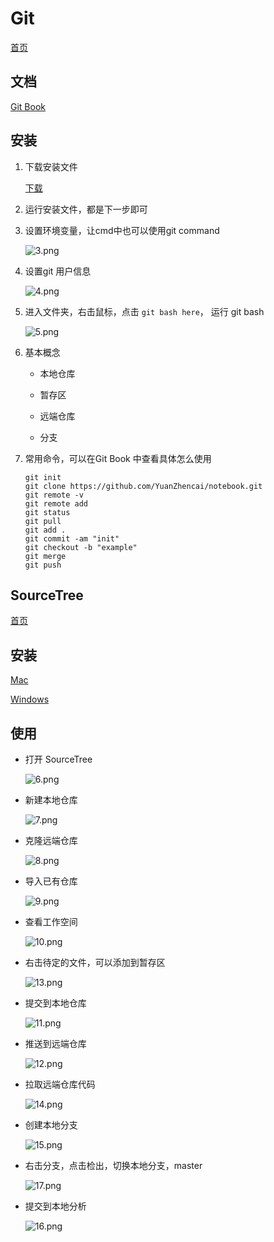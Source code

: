 # Git

[首页](https://git-scm.com/)

## 文档

[Git Book](https://git-scm.com/book/zh/v2)

## 安装

1.  下载安装文件

    [下载](https://git-scm.com/downloads)

2.  运行安装文件，都是下一步即可

3.  设置环境变量，让cmd中也可以使用git command

    ![3.png](3.png)
     
4.  设置git 用户信息

    ![4.png](4.png)

5.  进入文件夹，右击鼠标，点击 `git bash here`， 运行 git bash
    
    ![5.png](5.png)

6.  基本概念

    * 本地仓库
    
    * 暂存区
    
    * 远端仓库
    
    * 分支

7.  常用命令，可以在Git Book 中查看具体怎么使用

        git init
        git clone https://github.com/YuanZhencai/notebook.git
        git remote -v
        git remote add
        git status
        git pull
        git add .
        git commit -am "init"
        git checkout -b "example"
        git merge
        git push
        
        
## SourceTree
   
[首页](https://www.sourcetreeapp.com/)

## 安装

[Mac](https://downloads.atlassian.com/software/sourcetree/SourceTree_2.6.2c.zip)

[Windows](https://downloads.atlassian.com/software/sourcetree/windows/ga/SourceTreeSetup-2.1.11.0.exe)

## 使用

* 打开 SourceTree

    ![6.png](6.png)

* 新建本地仓库

    ![7.png](7.png)
    
* 克隆远端仓库

    ![8.png](8.png)
    
* 导入已有仓库

    ![9.png](9.png)
    
* 查看工作空间

    ![10.png](10.png)
    
* 右击待定的文件，可以添加到暂存区

    ![13.png](13.png)

* 提交到本地仓库

    ![11.png](11.png)
    
* 推送到远端仓库

    ![12.png](12.png)

* 拉取远端仓库代码

    ![14.png](14.png)

* 创建本地分支

    ![15.png](15.png)
    
* 右击分支，点击检出，切换本地分支，master

    ![17.png](17.png)
    
* 提交到本地分析

    ![16.png](16.png)
